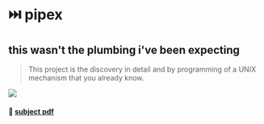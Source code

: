# :next_track_button: pipex

## this wasn't the plumbing i've been expecting

> This project is the discovery in detail and by programming of a UNIX
mechanism that you already know.

![](https://badge42.vercel.app/api/v2/cl1pqrsvk005409ml9e9fk7av/project/2270822)

#### 📄 [subject pdf](https://cdn.intra.42.fr/pdf/pdf/35920/en.subject.pdf)
